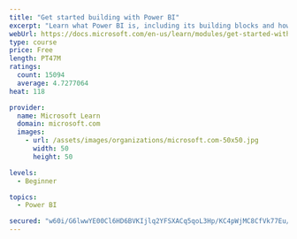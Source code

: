 ```yaml
---
title: "Get started building with Power BI"
excerpt: "Learn what Power BI is, including its building blocks and how they work together."
webUrl: https://docs.microsoft.com/en-us/learn/modules/get-started-with-power-bi/
type: course
price: Free
length: PT47M
ratings:
  count: 15094
  average: 4.7277064
heat: 118

provider:
  name: Microsoft Learn
  domain: microsoft.com
  images:
    - url: /assets/images/organizations/microsoft.com-50x50.jpg
      width: 50
      height: 50

levels:
  - Beginner

topics:
  - Power BI

secured: "w60i/G6lwwYE00Cl6HD6BVKIjlq2YFSXACq5qoL3Hp/KC4pWjMC8CfVk77Eu/RwybLWNTDXEzVsVJtUpiVE5JhFC8JeEs2+srWa0c7h1ToVOGNHE2pV+bq6bDimXnTgPUTzhd3eXgd3kKznXv61/aBCy5G4PJk+jHztH2hK0IFZ4/pnaG+z+j8bq8G8uSaU93yjNKMcbhjfJCw2WcQzv0VPXTGJQ0YvBJKsT2XOuF7MSXPN3sMH5PWsaMU6Ue7E3bTu4praN63DcTF6quF8jIvY27Y2t53k2WCbi9HULTrWtj1QKS5BMvK9nzIi9dlydZVRMKQ9qyuCzt5Zl49fpBEQaVDZFxh0rn3RCQtoSOzXFSzMvcNh9wTBRDlXzPU3uDfQ0fVZdVq7CY8MRLwa9ow==;vYGsRVjNY27u9SGF+rtZqg=="
---
```


